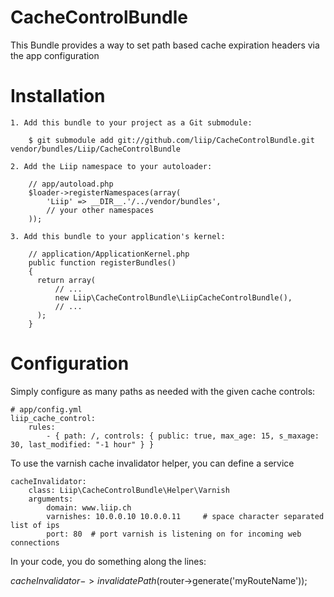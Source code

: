 CacheControlBundle
==================

This Bundle provides a way to set path based cache expiration headers via the app configuration

Installation
============

    1. Add this bundle to your project as a Git submodule:

        $ git submodule add git://github.com/liip/CacheControlBundle.git vendor/bundles/Liip/CacheControlBundle

    2. Add the Liip namespace to your autoloader:

        // app/autoload.php
        $loader->registerNamespaces(array(
            'Liip' => __DIR__.'/../vendor/bundles',
            // your other namespaces
        ));

    3. Add this bundle to your application's kernel:

        // application/ApplicationKernel.php
        public function registerBundles()
        {
          return array(
              // ...
              new Liip\CacheControlBundle\LiipCacheControlBundle(),
              // ...
          );
        }

Configuration
=============

Simply configure as many paths as needed with the given cache controls:

    # app/config.yml
    liip_cache_control:
        rules:
            - { path: /, controls: { public: true, max_age: 15, s_maxage: 30, last_modified: "-1 hour" } }


To use the varnish cache invalidator helper, you can define a service

    cacheInvalidator:
        class: Liip\CacheControlBundle\Helper\Varnish
        arguments:
            domain: www.liip.ch
            varnishes: 10.0.0.10 10.0.0.11     # space character separated list of ips
            port: 80  # port varnish is listening on for incoming web connections

In your code, you do something along the lines:

$cacheInvalidator->invalidatePath($router->generate('myRouteName'));

